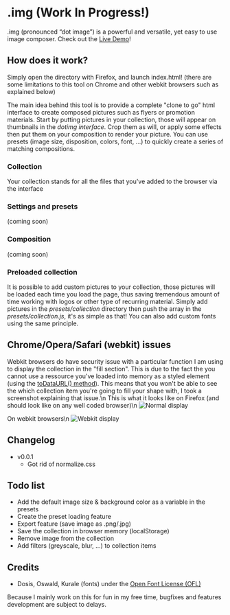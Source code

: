 # .img (Work In Progress!)
.img (pronounced “dot image”) is a powerful and versatile, yet easy to use image composer.
Check out the [Live Demo](http://bonjourinternet.top/lab/dotimg/index.html)!

## How does it work?
Simply open the directory with Firefox, and launch index.html! (there are some limitations to this tool on Chrome and other webkit browsers such as explained below)

The main idea behind this tool is to provide a complete "clone to go" html interface to create composed pictures such as flyers or promotion materials. Start by putting pictures in your collection, those will appear on thumbnails in the _dotimg interface_. Crop them as will, or apply some effects then put them on your composition to render your picture. You can use presets (image size, disposition, colors, font, ...) to quickly create a series of matching compositions.

### Collection
Your collection stands for all the files that you've added to the browser via the interface

### Settings and presets
(coming soon)

### Composition
(coming soon)

### Preloaded collection
It is possible to add custom pictures to your collection, those pictures will be loaded each time you load the page, thus saving tremendous amount of time working with logos or other type of recurring material.
Simply add pictures in the *presets/collection* directory then push the array in the *presets/collection.js*, it's as simple as that! You can also add custom fonts using the same principle.

## Chrome/Opera/Safari (webkit) issues
Webkit browsers do have security issue with a particular function I am using to display the collection in the "fill section". This is due to the fact the you cannot use a ressource you've loaded into memory as a styled element (using the [toDataURL() method](https://developer.mozilla.org/en-US/docs/Web/API/HTMLCanvasElement/toDataURL)). This means that you won't be able to see the which collection item you're going to fill your shape with, I took a screenshot explaining that issue.\n
This is what it looks like on Firefox (and should look like on any well coded browser)\n
![Normal display](http://bonjourinternet.top/upload/_img_onff.png "Normal Display")

On webkit browsers\n
![Webkit display](http://bonjourinternet.top/upload/_img_wkitbug.png "Webkit Display")

## Changelog
* v0.0.1
  * Got rid of normalize.css

## Todo list
* Add the default image size & background color as a variable in the presets
* Create the preset loading feature
* Export feature (save image as .png/.jpg)
* Save the collection in browser memory (localStorage)
* Remove image from the collection
* Add filters (greyscale, blur, ...) to collection items


## Credits
* Dosis, Oswald, Kurale (fonts) under the [Open Font License (OFL)](http://scripts.sil.org/cms/scripts/page.php?site_id=nrsi&id=OFL)

Because I mainly work on this for fun in my free time, bugfixes and features development are subject to delays.
